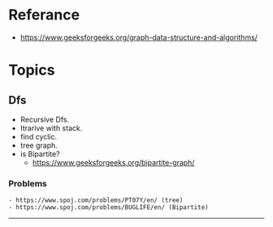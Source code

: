 # Referance
- https://www.geeksforgeeks.org/graph-data-structure-and-algorithms/

# Topics

## Dfs 

- Recursive Dfs.
- Itrarive with stack.
- find cyclic.
- tree graph.
- is Bipartite?
    - https://www.geeksforgeeks.org/bipartite-graph/

### Problems
    - https://www.spoj.com/problems/PT07Y/en/ (tree)
    - https://www.spoj.com/problems/BUGLIFE/en/ (Bipartite)
--------
